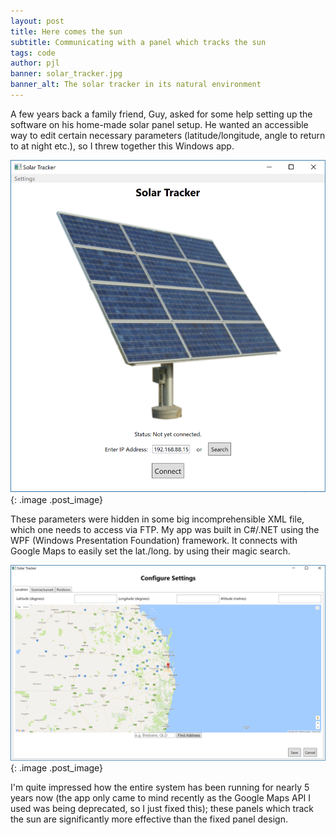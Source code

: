 ```yaml
---
layout: post
title: Here comes the sun
subtitle: Communicating with a panel which tracks the sun
tags: code
author: pjl
banner: solar_tracker.jpg
banner_alt: The solar tracker in its natural environment
---
```


A few years back a family friend, Guy, asked for some help setting up the software on his home-made solar panel setup. He wanted an accessible way to edit certain necessary parameters (latitude/longitude, angle to return to at night etc.), so I threw together this Windows app. 

![image](/images/solar_tracker_login.jpg){: .image .post_image}

These parameters were hidden in some big incomprehensible XML file, which one needs to access via FTP. My app was built in C#/.NET using the WPF (Windows Presentation Foundation) framework. It connects with Google Maps to easily set the lat./long. by using their magic search. 

![image](/images/solar_tracker_map.jpg){: .image .post_image}

I'm quite impressed how the entire system has been running for nearly 5 years now (the app only came to mind recently as the Google Maps API I used was being deprecated, so I just fixed this); these panels which track the sun are significantly more effective than the fixed panel design.
